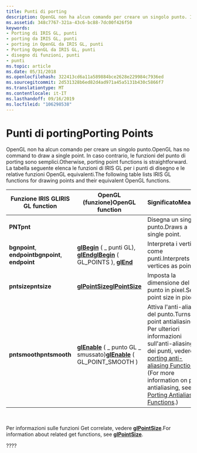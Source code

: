 ```yaml
---
title: Punti di porting
description: OpenGL non ha alcun comando per creare un singolo punto. In caso contrario, le funzioni del punto di porting sono semplici. La tabella seguente elenca le funzioni di IRIS GL per i punti di disegno e le relative funzioni OpenGL equivalenti.
ms.assetid: 348c7767-321a-43c6-bc88-7dc00f426f50
keywords:
- Porting di IRIS GL, punti
- porting da IRIS GL, punti
- porting in OpenGL da IRIS GL, punti
- Porting OpenGL da IRIS GL, punti
- disegno di funzioni, punti
- punti
ms.topic: article
ms.date: 05/31/2018
ms.openlocfilehash: 322413cd6a11a589884bce2628e229984c7936ed
ms.sourcegitcommit: 2d531328b6ed82d4ad971a45a5131b430c5866f7
ms.translationtype: MT
ms.contentlocale: it-IT
ms.lasthandoff: 09/16/2019
ms.locfileid: "106298538"
---
```

# <a name="porting-points"></a><span data-ttu-id="75b0b-111">Punti di porting</span><span class="sxs-lookup"><span data-stu-id="75b0b-111">Porting Points</span></span>

<span data-ttu-id="75b0b-112">OpenGL non ha alcun comando per creare un singolo punto.</span><span class="sxs-lookup"><span data-stu-id="75b0b-112">OpenGL has no command to draw a single point.</span></span> <span data-ttu-id="75b0b-113">In caso contrario, le funzioni del punto di porting sono semplici.</span><span class="sxs-lookup"><span data-stu-id="75b0b-113">Otherwise, porting point functions is straightforward.</span></span> <span data-ttu-id="75b0b-114">La tabella seguente elenca le funzioni di IRIS GL per i punti di disegno e le relative funzioni OpenGL equivalenti.</span><span class="sxs-lookup"><span data-stu-id="75b0b-114">The following table lists IRIS GL functions for drawing points and their equivalent OpenGL functions.</span></span>



| <span data-ttu-id="75b0b-115">Funzione IRIS GL</span><span class="sxs-lookup"><span data-stu-id="75b0b-115">IRIS GL function</span></span>           | <span data-ttu-id="75b0b-116">OpenGL (funzione)</span><span class="sxs-lookup"><span data-stu-id="75b0b-116">OpenGL function</span></span>                                                   | <span data-ttu-id="75b0b-117">Significato</span><span class="sxs-lookup"><span data-stu-id="75b0b-117">Meaning</span></span>                                                                                                                                              |
|----------------------------|-------------------------------------------------------------------|------------------------------------------------------------------------------------------------------------------------------------------------------|
| <span data-ttu-id="75b0b-118">**PNT**</span><span class="sxs-lookup"><span data-stu-id="75b0b-118">**pnt**</span></span>                    |                                                                   | <span data-ttu-id="75b0b-119">Disegna un singolo punto.</span><span class="sxs-lookup"><span data-stu-id="75b0b-119">Draws a single point.</span></span>                                                                                                                                |
| <span data-ttu-id="75b0b-120">**bgnpoint**, **endpoint**</span><span class="sxs-lookup"><span data-stu-id="75b0b-120">**bgnpoint**, **endpoint**</span></span> | <span data-ttu-id="75b0b-121">[**glBegin**](glbegin.md) ( \_ punti GL), [ **glEnd**](glend.md)</span><span class="sxs-lookup"><span data-stu-id="75b0b-121">[**glBegin**](glbegin.md) ( GL\_POINTS ), [**glEnd**](glend.md)</span></span> | <span data-ttu-id="75b0b-122">Interpreta i vertici come punti.</span><span class="sxs-lookup"><span data-stu-id="75b0b-122">Interprets vertices as points.</span></span>                                                                                                                       |
| <span data-ttu-id="75b0b-123">**pntsize**</span><span class="sxs-lookup"><span data-stu-id="75b0b-123">**pntsize**</span></span>                | [<span data-ttu-id="75b0b-124">**glPointSize**</span><span class="sxs-lookup"><span data-stu-id="75b0b-124">**glPointSize**</span></span>](glpointsize.md)                                | <span data-ttu-id="75b0b-125">Imposta la dimensione del punto in pixel.</span><span class="sxs-lookup"><span data-stu-id="75b0b-125">Sets point size in pixels.</span></span>                                                                                                                           |
| <span data-ttu-id="75b0b-126">**pntsmooth**</span><span class="sxs-lookup"><span data-stu-id="75b0b-126">**pntsmooth**</span></span>              | <span data-ttu-id="75b0b-127">[**glEnable**](glenable.md) ( \_ punto GL \_ smussato)</span><span class="sxs-lookup"><span data-stu-id="75b0b-127">[**glEnable**](glenable.md) ( GL\_POINT\_SMOOTH )</span></span>                | <span data-ttu-id="75b0b-128">Attiva l'anti-aliasing del punto.</span><span class="sxs-lookup"><span data-stu-id="75b0b-128">Turns on point antialiasing.</span></span> <span data-ttu-id="75b0b-129">Per ulteriori informazioni sull'anti-aliasing dei punti, vedere [porting anti-aliasing Functions](porting-antialiasing-functions.md).</span><span class="sxs-lookup"><span data-stu-id="75b0b-129">(For more information on point antialiasing, see [Porting Antialiasing Functions](porting-antialiasing-functions.md).)</span></span> |



 

<span data-ttu-id="75b0b-130">Per informazioni sulle funzioni Get correlate, vedere [**glPointSize**](glpointsize.md).</span><span class="sxs-lookup"><span data-stu-id="75b0b-130">For information about related get functions, see [**glPointSize**](glpointsize.md).</span></span>

<span data-ttu-id="75b0b-131">??</span><span class="sxs-lookup"><span data-stu-id="75b0b-131">??</span></span>

 

 




